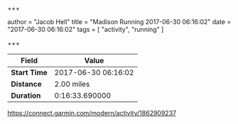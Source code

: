 +++

author = "Jacob Hell"
title = "Madison Running 2017-06-30 06:16:02"
date = "2017-06-30 06:16:02"
tags = [
    "activity", "running"
]

+++

<!--more-->

|Field  |Value  |
|--- | --- |
|**Start Time**|2017-06-30 06:16:02|
|**Distance**|2.00 miles|
|**Duration**|0:16:33.690000|

https://connect.garmin.com/modern/activity/1862909237